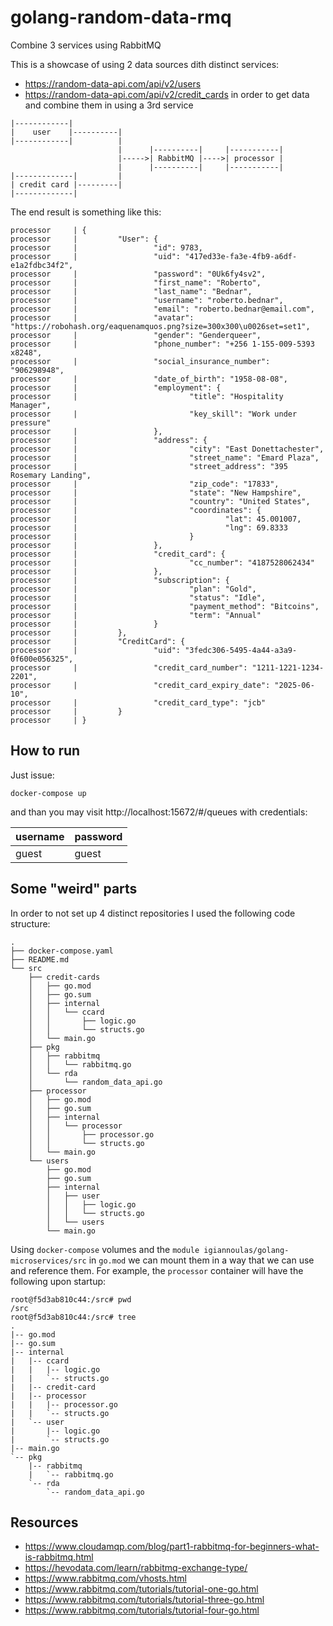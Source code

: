 # golang-random-data-rmq
Combine 3 services using RabbitMQ

This is a showcase of using 2 data sources dith distinct services:
* https://random-data-api.com/api/v2/users
* https://random-data-api.com/api/v2/credit_cards
in order to get data and combine them in using a 3rd service

```
|------------|
|    user    |----------|
|------------|          |
                        |      |----------|     |-----------|
                        |----->| RabbitMQ |---->| processor |
                        |      |----------|     |-----------|
|-------------|         |
| credit card |---------|
|-------------|
```

The end result is something like this:
```
processor     | {
processor     |         "User": {
processor     |                 "id": 9783,
processor     |                 "uid": "417ed33e-fa3e-4fb9-a6df-e1a2fdbc34f2",
processor     |                 "password": "0Uk6fy4sv2",
processor     |                 "first_name": "Roberto",
processor     |                 "last_name": "Bednar",
processor     |                 "username": "roberto.bednar",
processor     |                 "email": "roberto.bednar@email.com",
processor     |                 "avatar": "https://robohash.org/eaquenamquos.png?size=300x300\u0026set=set1",
processor     |                 "gender": "Genderqueer",
processor     |                 "phone_number": "+256 1-155-009-5393 x8248",
processor     |                 "social_insurance_number": "906298948",
processor     |                 "date_of_birth": "1958-08-08",
processor     |                 "employment": {
processor     |                         "title": "Hospitality Manager",
processor     |                         "key_skill": "Work under pressure"
processor     |                 },
processor     |                 "address": {
processor     |                         "city": "East Donettachester",
processor     |                         "street_name": "Emard Plaza",
processor     |                         "street_address": "395 Rosemary Landing",
processor     |                         "zip_code": "17833",
processor     |                         "state": "New Hampshire",
processor     |                         "country": "United States",
processor     |                         "coordinates": {
processor     |                                 "lat": 45.001007,
processor     |                                 "lng": 69.8333
processor     |                         }
processor     |                 },
processor     |                 "credit_card": {
processor     |                         "cc_number": "4187528062434"
processor     |                 },
processor     |                 "subscription": {
processor     |                         "plan": "Gold",
processor     |                         "status": "Idle",
processor     |                         "payment_method": "Bitcoins",
processor     |                         "term": "Annual"
processor     |                 }
processor     |         },
processor     |         "CreditCard": {
processor     |                 "uid": "3fedc306-5495-4a44-a3a9-0f600e056325",
processor     |                 "credit_card_number": "1211-1221-1234-2201",
processor     |                 "credit_card_expiry_date": "2025-06-10",
processor     |                 "credit_card_type": "jcb"
processor     |         }
processor     | }
```
## How to run

Just issue:
```
docker-compose up
```
and than you may visit http://localhost:15672/#/queues with credentials:


| username  | password |
| ------------- | ------------- |
| guest  | guest  |




## Some "weird" parts

In order to not set up 4 distinct repositories I used the following code structure:
```
.
├── docker-compose.yaml
├── README.md
└── src
    ├── credit-cards
    │   ├── go.mod
    │   ├── go.sum
    │   ├── internal
    │   │   └── ccard
    │   │       ├── logic.go
    │   │       └── structs.go
    │   └── main.go
    ├── pkg
    │   ├── rabbitmq
    │   │   └── rabbitmq.go
    │   └── rda
    │       └── random_data_api.go
    ├── processor
    │   ├── go.mod
    │   ├── go.sum
    │   ├── internal
    │   │   └── processor
    │   │       ├── processor.go
    │   │       └── structs.go
    │   └── main.go
    └── users
        ├── go.mod
        ├── go.sum
        ├── internal
        │   ├── user
        │   │   ├── logic.go
        │   │   └── structs.go
        │   └── users
        └── main.go
```

Using `docker-compose` volumes and the `module igiannoulas/golang-microservices/src` in `go.mod` we can mount them in a way that we can use and reference them. For example, the `processor` container will have the following upon startup:
```
root@f5d3ab810c44:/src# pwd
/src
root@f5d3ab810c44:/src# tree
.
|-- go.mod
|-- go.sum
|-- internal
|   |-- ccard
|   |   |-- logic.go
|   |   `-- structs.go
|   |-- credit-card
|   |-- processor
|   |   |-- processor.go
|   |   `-- structs.go
|   `-- user
|       |-- logic.go
|       `-- structs.go
|-- main.go
`-- pkg
    |-- rabbitmq
    |   `-- rabbitmq.go
    `-- rda
        `-- random_data_api.go
``` 

## Resources
* https://www.cloudamqp.com/blog/part1-rabbitmq-for-beginners-what-is-rabbitmq.html 
* https://hevodata.com/learn/rabbitmq-exchange-type/
* https://www.rabbitmq.com/vhosts.html
* https://www.rabbitmq.com/tutorials/tutorial-one-go.html
* https://www.rabbitmq.com/tutorials/tutorial-three-go.html
* https://www.rabbitmq.com/tutorials/tutorial-four-go.html 